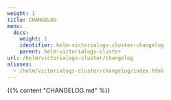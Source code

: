 ```yaml
---
weight: 1
title: CHANGELOG
menu:
  docs:
    weight: 1
    identifier: helm-victorialogs-cluster-changelog
    parent: helm-victorialogs-cluster
url: /helm/victorialogs-cluster/changelog
aliases:
  - /helm/victorialogs-cluster/changelog/index.html
---
```

{{% content "CHANGELOG.md" %}}
